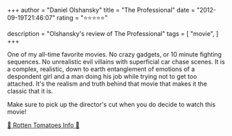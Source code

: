 +++
author = "Daniel Olshansky"
title = "The Professional"
date = "2012-09-19T21:46:07"
rating = "⭐⭐⭐⭐⭐"

description = "Olshansky's review of The Professional"
tags = [
    "movie",
]
+++


One of my all-time favorite movies. No crazy gadgets, or 10 minute fighting sequences. No unrealistic evil villains with superficial car chase scenes. It is a complex, realistic, down to earth entanglement of emotions of a despondent girl and a man doing his job while trying not to get too attached. It's the realism and truth behind that movie that makes it the classic that it is.

Make sure to pick up the director's cut when you do decide to watch this movie!

[🍅 Rotten Tomatoes Info 🍅](https://www.rottentomatoes.com//m/leon_the_professional)